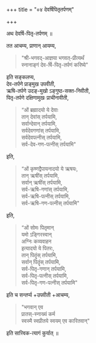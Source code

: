 +++
title = "०४ देवर्षिपितृतर्पणम्"

+++

अथ देवर्षि-पितृ-तर्पणम् ॥ 

तत आचम्य, प्राणान् आयम्य, 

> "श्री-भगवद्-आज्ञया भगवत्-प्रीत्यर्थं  
स्नानाङ्गं देव-र्षि-पितृ-तर्पणं करिष्ये" 

इति सङ्कलप्य,  
देव-तर्पणे प्राङ्मुख उपवीती,  
ऋषि-तर्पणे उदङ्-मुखो ऽङ्गुष्ठ-सक्त-निवीती,  
पितृ-तर्पणे दक्षिणामुखः प्राचीनावीती,

> “ओं ब्रह्मादयो ये देवाः  
तान् देवांस् तर्पयामि,  
सर्वान्देवान् तर्पयामि,  
सर्वदेवगणांस् तर्पयामि,  
सर्वदेवपत्नीस् तर्पयामि,  
सर्व-देव-गण-पत्नीस् तर्पयामि" 

इति,

> “ओं कृष्णद्वैपायनादयो ये ऋषयः,  
तान् ऋषींस् तर्पयामि,  
सर्वान् ऋषींस् तर्पयामि,  
सर्व-ऋषि-गणांस् तर्पयामि,  
सर्व-ऋषि-पत्नीस् तर्पयामि,  
सर्व-ऋषि-गण-पत्नीस् तर्पयामि" 

इति,

> “ओं सोमः पितृमान्  
यमो ऽङ्गिरस्वान्  
अग्निः कव्यवाहन  
इत्यादयो ये पितरः,  
तान् पितॄंस् तर्पयामि,  
सर्वान् पितॄंस् तर्पयामि,  
सर्व-पितृ-गणान् तर्पयामि,  
सर्व-पितृ-पत्नीस् तर्पयामि,  
सर्व-पितृ-गण-पत्नीस् तर्पयामि" 
 
इति च सन्तर्प्य +उपवीती +आचम्य, 
 
> "भगवान् एव  
प्रातस्-स्नाख्यं कर्म  
स्वस्मै स्वप्रीतये स्वयम् एव कारितवान्" 

इति सात्त्विक-त्यागं कुर्यात् ॥ 
